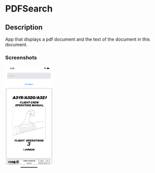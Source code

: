 # PDFSearch
## Description
App that displays a pdf document and the text of the document in this document.

### Screenshots

<img src="https://github.com/nataliiagrigoreva/PDFSearch/blob/main/Simulator%20Screen%20Shot%20-%20iPhone%2012%20Pro%20Max%20-%202023-10-17%20at%2018.29.00.png" width=30% height=30%>
